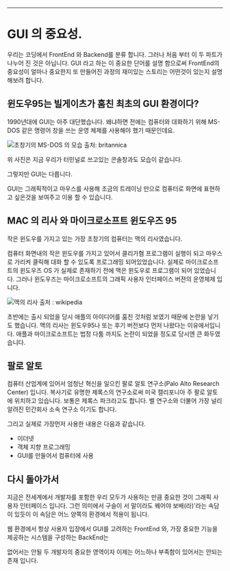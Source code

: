 
---

# GUI 의 중요성.
우리는 코딩에서 FrontEnd 와 Backend를 분류 합니다. 그러나 처음 부터 이 두 파트가 나누어 진 것은 아닙니다. 
GUI 라고 하는 이 중요한 단어를 설명 함으로써 FrontEnd의 중요성이 얼마나 중요한지 또 만들어진 과정의 재미있는 스토리는 어떤것이 있는지 설명 해보려 합니다.

## 윈도우95는 빌게이츠가 훔친 최초의 GUI 환경이다?
1990년대에 GUI는 아주 대단했습니다. 왜냐하면 전에는 컴퓨터와 대화하기 위해 MS-DOS 같은 명령어 창을 쓰는 운영 체제를 사용해야 했기 때문인데요.

![초창기의 MS-DOS 의 모습 출처: britannica ](https://cdn.britannica.com/64/136064-050-304D85AC/Screenshot-program-screen-MS-DOS.jpg)

위 사진은 지금 우리가 터민널로 쓰고있는 콘솔창과도 모습이 같습니다.

그렇지만 GUI는 다릅니다.  

GUI는 그래픽적이고 마우스를 사용해 조금의 트레이닝 만으로 컴퓨터로 화면에 표현하고 싶은것을 보여주고 이용 할 수 있습니다.


## MAC 의 리사 와 마이크로소프트 윈도우즈 95
작은 윈도우를 가지고 있는 가장 초창기의 컴퓨터는 맥의 리사였습니다.

컴퓨터 화면내의 작은 윈도우를 가지고 있어서 클리가혐 프로그램이 실행이 되고 마우스로 가리켜 클릭해 대화 할 수 있도록 프로그래밍 되어있었습니다.
실제로 마이크로소프트의 윈도우즈 OS 가 실제로 존재하기 전에 맥은 윈도우로 프로그램이 되어 있었습니다. 그러나 윈도우즈는 마이크로소프트의 그래픽 사용자 인터페이스 버젼의 운영체제 입니다.

![맥의 리사 출처 : wikipedia](https://upload.wikimedia.org/wikipedia/commons/thumb/2/2f/Apple_Lisa_Computer.jpg/220px-Apple_Lisa_Computer.jpg)

초반에는 출시 되었을 당시 애플의 아이디어를 훔친 것처럼 보였기 때문에 논란을 낳기도 했습니다. 
맥의 리사는 윈도우95나 또는 후기 버전보다 먼저 나왔다는 이유에서입니다.
애플과 마이크로소프트는 법정 다툼 까지도 논란이 되었을 정도로 당시엔 큰 화두였습니다.

## 팔로 알토
컴퓨터 산업계에 있어서 엄청난 혁신을 일으킨 팔로 알토 연구소(Palo Alto Research Center) 입니다.
복사기로 유명한 제록스의 연구소로써 미국 캘리포니아 주 팔로 알토에 위치하고 있습니다. 보통은 제록스 파크라고도 합니다.
벨 연구소와 더불어 가장 널리 알려진 민간회사 소속 연구소 이기도 합니다.

그리고 실제로 가장먼저 사용한 내용은 다음과 같습니다. 
- 이더넷
- 객체 지향 프로그래밍
- GUI를 만들어서 컴퓨터에 사용

## 다시 돌아가서
지금은 전세계에서 개발자를 포함한 우리 모두가 사용하는 만큼 중요한 것이 그래픽 사용자 인터페이스 입니다.
그런 의미에서 구슬이 서 말이라도 꿰어야 보배(라)'라는 속담이 있듯이 이 속담은 어느 양쪽의 환경에서 적용이 됩니다.

웹 환경에서 항상 사용자 입장에서 GUI를 고려하는 FrontEnd 와,
가장 중요한 기능을 제공하는 시스템을 구성하는 BackEnd는

없어서는 안될 두 개발자의 중요한 영역이자 이제는 어느하나 부족함이 있어서는 안되는 존재 입니다.


